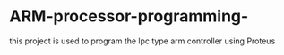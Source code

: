 # ARM-processor-programming-
this project is used to program the lpc type arm controller using Proteus 
